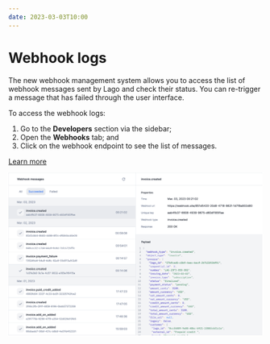 ```yaml
---
date: 2023-03-03T10:00
---
```


# Webhook logs
The new webhook management system allows you to access the list of webhook messages sent by Lago and check their status. You can re-trigger a message that has failed through the user interface.

To access the webhook logs:
1. Go to the **Developers** section via the sidebar;
2. Open the **Webhooks** tab; and
3. Click on the webhook endpoint to see the list of messages.

[Learn more](../docs/guide/webhooks)

![Webhook logs in the user interface](../static/img/webhook-logs.png)